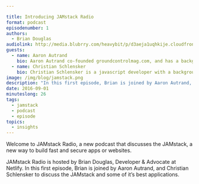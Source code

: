```yaml
---

title: Introducing JAMstack Radio
format: podcast
episodenumber: 1
authors:
  - Brian Douglas
audiolink: http://media.blubrry.com/heavybit/p/d3aeja1uqhkije.cloudfront.net/podcasts/jamstack-radio/20160615-jamstack-radio-001.mp3
guests:
  - name: Aaron Autrand
    bio: Aaron Autrand co-founded groundcontrolmag.com, and has a background in content creation.
  - name: Christian Schlensker
    bio: Christian Schlensker is a javascript developer with a background that spans both development and design which allows him to achieve a customer centric approach in his programming endeavors. He currently works for Bugsnag as a frontend engineer.
image: /img/blog/jamstack.png
description: "In this first episode, Brian is joined by Aaron Autrand, and Christian Schlensker to discuss the JAMstack and some of it’s best applications."
date: 2016-09-01
minuteslong: 26
tags:
  - jamstack
  - podcast
  - episode
topics:
  - insights
---
```

Welcome to JAMstack Radio, a new podcast that discusses the JAMstack, a new way to build fast and secure apps or websites.

JAMstack Radio is hosted by Brian Douglas, Developer & Advocate at Netlify. In this first episode, Brian is joined by Aaron Autrand, and Christian Schlensker to discuss the JAMstack and some of it’s best applications.
